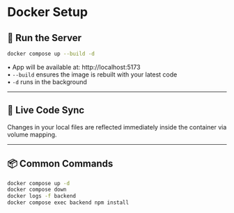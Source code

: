 #  Docker Setup

## 🚀 Run the Server

```bash
docker compose up --build -d
```

• App will be available at: http://localhost:5173  
• `--build` ensures the image is rebuilt with your latest code  
• `-d` runs in the background

---

## 🔄 Live Code Sync  

Changes in your local files are reflected immediately inside the container via volume mapping.

---

## 📦 Common Commands

```bash
docker compose up -d
docker compose down
docker logs -f backend
docker compose exec backend npm install
```

